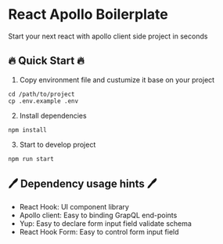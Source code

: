 # React Apollo Boilerplate

Start your next react with apollo client side project in seconds

## :fire: Quick Start :fire:

1. Copy environment file and custumize it base on your project

```
cd /path/to/project
cp .env.example .env
```

2. Install dependencies

```
npm install
```

3. Start to develop project

```
npm run start
```

## 🖊 Dependency usage hints 🖊

- React Hook: UI component library
- Apollo client: Easy to binding GrapQL end-points
- Yup: Easy to declare form input field validate schema
- React Hook Form: Easy to control form input field

